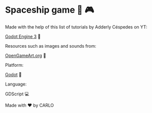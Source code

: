 # Spaceship game :space_invader: :video_game:
Made with the help of this list of tutorials by Adderly Céspedes on YT:

[Godot Engine 3](https://www.youtube.com/watch?v=vFbkF0JhSuI&list=PL5K_XeigIfdJeaJ3-_YgnzD711StmJkZh&index=1) :movie_camera:

Resources such as images and sounds from:

[OpenGameArt.org](https://opengameart.org) :art:

Platform:

[Godot](https://godotengine.org)  :hammer:

Language:

GDScript :computer:

Made with :heart: by CARLO
